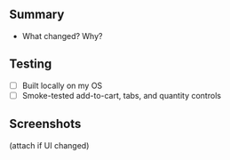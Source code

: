 ## Summary

- What changed? Why?

## Testing
- [ ] Built locally on my OS
- [ ] Smoke-tested add-to-cart, tabs, and quantity controls

## Screenshots
(attach if UI changed)
